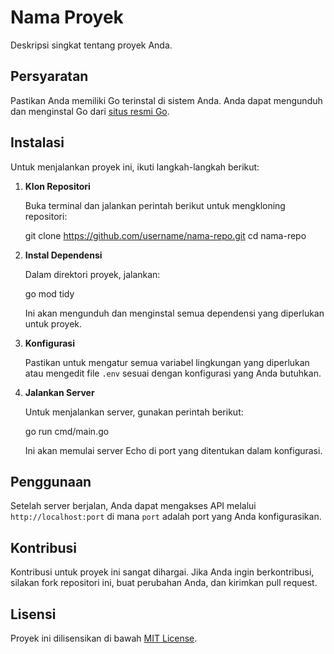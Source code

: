 # Nama Proyek

Deskripsi singkat tentang proyek Anda.

## Persyaratan

Pastikan Anda memiliki Go terinstal di sistem Anda. Anda dapat mengunduh dan menginstal Go dari [situs resmi Go](https://golang.org/dl/).

## Instalasi

Untuk menjalankan proyek ini, ikuti langkah-langkah berikut:

1. **Klon Repositori**

   Buka terminal dan jalankan perintah berikut untuk mengkloning repositori:

   git clone https://github.com/username/nama-repo.git
   cd nama-repo

2. **Instal Dependensi**

   Dalam direktori proyek, jalankan:

   go mod tidy

   Ini akan mengunduh dan menginstal semua dependensi yang diperlukan untuk proyek.

3. **Konfigurasi**

   Pastikan untuk mengatur semua variabel lingkungan yang diperlukan atau mengedit file `.env` sesuai dengan konfigurasi yang Anda butuhkan.

4. **Jalankan Server**

   Untuk menjalankan server, gunakan perintah berikut:

   go run cmd/main.go

   Ini akan memulai server Echo di port yang ditentukan dalam konfigurasi.

## Penggunaan

Setelah server berjalan, Anda dapat mengakses API melalui `http://localhost:port` di mana `port` adalah port yang Anda konfigurasikan.

## Kontribusi

Kontribusi untuk proyek ini sangat dihargai. Jika Anda ingin berkontribusi, silakan fork repositori ini, buat perubahan Anda, dan kirimkan pull request.

## Lisensi

Proyek ini dilisensikan di bawah [MIT License](LICENSE).
